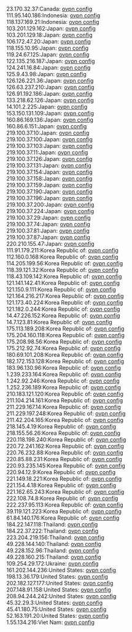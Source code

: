 23.170.32.37:Canada: [ovpn config](vpn/23_170_32_37.ovpn)  
111.95.140.186:Indonesia: [ovpn config](vpn/111_95_140_186.ovpn)  
118.137.169.21:Indonesia: [ovpn config](vpn/118_137_169_21.ovpn)  
103.201.129.162:Japan: [ovpn config](vpn/103_201_129_162.ovpn)  
103.201.129.18:Japan: [ovpn config](vpn/103_201_129_18.ovpn)  
106.172.47.20:Japan: [ovpn config](vpn/106_172_47_20.ovpn)  
118.155.10.95:Japan: [ovpn config](vpn/118_155_10_95.ovpn)  
119.24.67.125:Japan: [ovpn config](vpn/119_24_67_125.ovpn)  
122.135.216.187:Japan: [ovpn config](vpn/122_135_216_187.ovpn)  
124.241.16.84:Japan: [ovpn config](vpn/124_241_16_84.ovpn)  
125.9.43.98:Japan: [ovpn config](vpn/125_9_43_98.ovpn)  
126.126.221.36:Japan: [ovpn config](vpn/126_126_221_36.ovpn)  
126.63.237.210:Japan: [ovpn config](vpn/126_63_237_210.ovpn)  
126.91.192.186:Japan: [ovpn config](vpn/126_91_192_186.ovpn)  
133.218.62.126:Japan: [ovpn config](vpn/133_218_62_126.ovpn)  
14.101.2.225:Japan: [ovpn config](vpn/14_101_2_225.ovpn)  
153.150.131.109:Japan: [ovpn config](vpn/153_150_131_109.ovpn)  
160.86.169.136:Japan: [ovpn config](vpn/160_86_169_136.ovpn)  
160.86.6.151:Japan: [ovpn config](vpn/160_86_6_151.ovpn)  
219.100.37.10:Japan: [ovpn config](vpn/219_100_37_10.ovpn)  
219.100.37.100:Japan: [ovpn config](vpn/219_100_37_100.ovpn)  
219.100.37.103:Japan: [ovpn config](vpn/219_100_37_103.ovpn)  
219.100.37.11:Japan: [ovpn config](vpn/219_100_37_11.ovpn)  
219.100.37.126:Japan: [ovpn config](vpn/219_100_37_126.ovpn)  
219.100.37.131:Japan: [ovpn config](vpn/219_100_37_131.ovpn)  
219.100.37.154:Japan: [ovpn config](vpn/219_100_37_154.ovpn)  
219.100.37.158:Japan: [ovpn config](vpn/219_100_37_158.ovpn)  
219.100.37.159:Japan: [ovpn config](vpn/219_100_37_159.ovpn)  
219.100.37.190:Japan: [ovpn config](vpn/219_100_37_190.ovpn)  
219.100.37.196:Japan: [ovpn config](vpn/219_100_37_196.ovpn)  
219.100.37.200:Japan: [ovpn config](vpn/219_100_37_200.ovpn)  
219.100.37.224:Japan: [ovpn config](vpn/219_100_37_224.ovpn)  
219.100.37.29:Japan: [ovpn config](vpn/219_100_37_29.ovpn)  
219.100.37.74:Japan: [ovpn config](vpn/219_100_37_74.ovpn)  
219.100.37.81:Japan: [ovpn config](vpn/219_100_37_81.ovpn)  
219.100.37.87:Japan: [ovpn config](vpn/219_100_37_87.ovpn)  
220.210.155.47:Japan: [ovpn config](vpn/220_210_155_47.ovpn)  
111.91.179.211:Korea Republic of: [ovpn config](vpn/111_91_179_211.ovpn)  
112.160.0.168:Korea Republic of: [ovpn config](vpn/112_160_0_168.ovpn)  
114.205.199.56:Korea Republic of: [ovpn config](vpn/114_205_199_56.ovpn)  
118.39.121.32:Korea Republic of: [ovpn config](vpn/118_39_121_32.ovpn)  
118.43.109.142:Korea Republic of: [ovpn config](vpn/118_43_109_142.ovpn)  
121.141.142.41:Korea Republic of: [ovpn config](vpn/121_141_142_41.ovpn)  
121.150.9.111:Korea Republic of: [ovpn config](vpn/121_150_9_111.ovpn)  
121.164.216.217:Korea Republic of: [ovpn config](vpn/121_164_216_217.ovpn)  
121.173.40.224:Korea Republic of: [ovpn config](vpn/121_173_40_224.ovpn)  
121.182.0.244:Korea Republic of: [ovpn config](vpn/121_182_0_244.ovpn)  
14.47.226.152:Korea Republic of: [ovpn config](vpn/14_47_226_152.ovpn)  
14.7.123.81:Korea Republic of: [ovpn config](vpn/14_7_123_81.ovpn)  
175.113.189.208:Korea Republic of: [ovpn config](vpn/175_113_189_208.ovpn)  
175.204.160.118:Korea Republic of: [ovpn config](vpn/175_204_160_118.ovpn)  
175.208.98.56:Korea Republic of: [ovpn config](vpn/175_208_98_56.ovpn)  
175.212.92.74:Korea Republic of: [ovpn config](vpn/175_212_92_74.ovpn)  
180.69.101.208:Korea Republic of: [ovpn config](vpn/180_69_101_208.ovpn)  
182.172.153.128:Korea Republic of: [ovpn config](vpn/182_172_153_128.ovpn)  
183.96.130.96:Korea Republic of: [ovpn config](vpn/183_96_130_96.ovpn)  
1.239.233.164:Korea Republic of: [ovpn config](vpn/1_239_233_164.ovpn)  
1.242.92.246:Korea Republic of: [ovpn config](vpn/1_242_92_246.ovpn)  
1.252.236.189:Korea Republic of: [ovpn config](vpn/1_252_236_189.ovpn)  
210.183.121.120:Korea Republic of: [ovpn config](vpn/210_183_121_120.ovpn)  
211.104.214.161:Korea Republic of: [ovpn config](vpn/211_104_214_161.ovpn)  
211.229.167.14:Korea Republic of: [ovpn config](vpn/211_229_167_14.ovpn)  
211.229.197.248:Korea Republic of: [ovpn config](vpn/211_229_197_248.ovpn)  
211.42.204.165:Korea Republic of: [ovpn config](vpn/211_42_204_165.ovpn)  
218.145.4.19:Korea Republic of: [ovpn config](vpn/218_145_4_19.ovpn)  
218.155.56.26:Korea Republic of: [ovpn config](vpn/218_155_56_26.ovpn)  
220.118.198.240:Korea Republic of: [ovpn config](vpn/220_118_198_240.ovpn)  
220.72.241.162:Korea Republic of: [ovpn config](vpn/220_72_241_162.ovpn)  
220.76.232.88:Korea Republic of: [ovpn config](vpn/220_76_232_88.ovpn)  
220.85.88.231:Korea Republic of: [ovpn config](vpn/220_85_88_231.ovpn)  
220.93.235.145:Korea Republic of: [ovpn config](vpn/220_93_235_145.ovpn)  
220.94.12.9:Korea Republic of: [ovpn config](vpn/220_94_12_9.ovpn)  
221.149.18.221:Korea Republic of: [ovpn config](vpn/221_149_18_221.ovpn)  
221.154.4.18:Korea Republic of: [ovpn config](vpn/221_154_4_18.ovpn)  
221.162.65.243:Korea Republic of: [ovpn config](vpn/221_162_65_243.ovpn)  
222.108.74.8:Korea Republic of: [ovpn config](vpn/222_108_74_8.ovpn)  
222.237.95.113:Korea Republic of: [ovpn config](vpn/222_237_95_113.ovpn)  
39.119.121.223:Korea Republic of: [ovpn config](vpn/39_119_121_223.ovpn)  
61.84.140.176:Korea Republic of: [ovpn config](vpn/61_84_140_176.ovpn)  
184.22.147.118:Thailand: [ovpn config](vpn/184_22_147_118.ovpn)  
184.22.37.222:Thailand: [ovpn config](vpn/184_22_37_222.ovpn)  
223.204.219.156:Thailand: [ovpn config](vpn/223_204_219_156.ovpn)  
49.228.144.140:Thailand: [ovpn config](vpn/49_228_144_140.ovpn)  
49.228.152.96:Thailand: [ovpn config](vpn/49_228_152_96.ovpn)  
49.228.160.215:Thailand: [ovpn config](vpn/49_228_160_215.ovpn)  
109.254.29.172:Ukraine: [ovpn config](vpn/109_254_29_172.ovpn)  
161.202.144.236:United States: [ovpn config](vpn/161_202_144_236.ovpn)  
198.13.36.179:United States: [ovpn config](vpn/198_13_36_179.ovpn)  
202.182.127.177:United States: [ovpn config](vpn/202_182_127_177.ovpn)  
207.148.91.158:United States: [ovpn config](vpn/207_148_91_158.ovpn)  
208.94.244.242:United States: [ovpn config](vpn/208_94_244_242.ovpn)  
45.32.29.3:United States: [ovpn config](vpn/45_32_29_3.ovpn)  
45.41.180.75:United States: [ovpn config](vpn/45_41_180_75.ovpn)  
52.163.191.20:United States: [ovpn config](vpn/52_163_191_20.ovpn)  
1.55.134.216:Viet Nam: [ovpn config](vpn/1_55_134_216.ovpn)  
